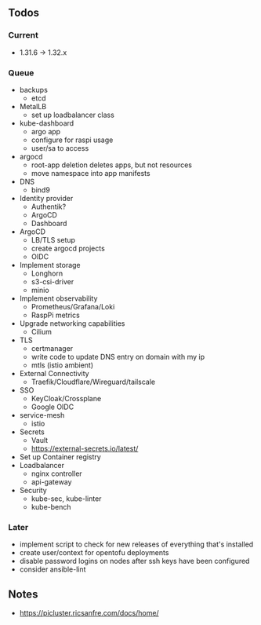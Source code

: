 ## Todos

### Current

- 1.31.6 -> 1.32.x



### Queue
- backups
    - etcd
- MetalLB
    - set up loadbalancer class
- kube-dashboard
    - argo app
    - configure for raspi usage
    - user/sa to access
- argocd
    - root-app deletion deletes apps, but not resources
    - move namespace into app manifests
- DNS
    - bind9
- Identity provider
    - Authentik?
    - ArgoCD
    - Dashboard
- ArgoCD
    - LB/TLS setup
    - create argocd projects
    - OIDC
- Implement storage
    - Longhorn
    - s3-csi-driver
    - minio
- Implement observability
    - Prometheus/Grafana/Loki
    - RaspPi metrics
- Upgrade networking capabilities
    - Cilium
- TLS
    - certmanager
    - write code to update DNS entry on domain with my ip
    - mtls (istio ambient)
- External Connectivity
    - Traefik/Cloudflare/Wireguard/tailscale
- SSO
    - KeyCloak/Crossplane
    - Google OIDC
- service-mesh
    - istio
- Secrets
    - Vault
    - https://external-secrets.io/latest/
- Set up Container registry
- Loadbalancer
    - nginx controller
    - api-gateway
- Security
    - kube-sec, kube-linter
    - kube-bench

### Later
- implement script to check for new releases of everything that's installed
- create user/context for opentofu deployments
- disable password logins on nodes after ssh keys have been configured
- consider ansible-lint
    
## Notes

- https://picluster.ricsanfre.com/docs/home/